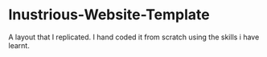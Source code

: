 # Inustrious-Website-Template
 A layout that I replicated. I hand coded it from scratch using the skills i have learnt.
